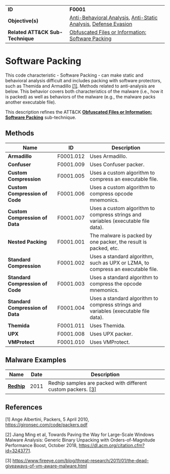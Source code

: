 |||
|---|---|
|**ID**|**F0001**|
|**Objective(s)**|[Anti-Behavioral Analysis](../anti-behavioral-analysis), [Anti-Static Analysis](../anti-static-analysis), [Defense Evasion](../defense-evasion)|
|**Related ATT&CK Sub-Technique**|[Obfuscated Files or Information: Software Packing](https://attack.mitre.org/techniques/T1027/002)|

Software Packing
================
This code characteristic - Software Packing - can make static and behavioral analysis difficult and includes packing with software protectors, such as Themida and Armadillo [[1]](#1). Methods related to anti-analysis are below. This behavior covers both characteristics of the malware (i.e., how it is packed) as well as behaviors of the malware (e.g., the malware packs another executable file).

This description refines the ATT&CK [**Obfuscated Files or Information: Software Packing**](https://attack.mitre.org/techniques/T1027/002) sub-technique.

Methods
-------
|Name|ID|Description|
|---|---|---|
|**Armadillo**|F0001.012|Uses Armadillo.|
|**Confuser**|F0001.009|Uses Confuser packer.|
|**Custom Compression**|F0001.005|Uses a custom algorithm to compress an executable file.|
|**Custom Compression of Code**|F0001.006|Uses a custom algorithm to compress opcode mnemonics.|
|**Custom Compression of Data**|F0001.007|Uses a custom algorithm to compress strings and variables (executable file data).|
|**Nested Packing**|F0001.001|The malware is packed by one packer, the result is packed, etc.|
|**Standard Compression**|F0001.002|Uses a standard algorithm, such as UPX or LZMA, to compress an executable file.|
|**Standard Compression of Code**|F0001.003|Uses a standard algorithm to compress the opcode mnemonics.|
|**Standard Compression of Data**|F0001.004|Uses a standard algorithm to compress strings and variables (executable file data).|
|**Themida**|F0001.011|Uses Themida.|
|**UPX**|F0001.008|Uses UPX packer.|
|**VMProtect**|F0001.010|Uses VMProtect.|

Malware Examples
----------------
|Name|Date|Description|
|---|---|---|
|[**Redhip**](../xample-malware/redhip.md)|2011|Redhip samples are packed with different custom packers. [[3]](#3)|

References
----------
<a name="1">[1]</a> Ange Albertini, Packers, 5 April 2010, https://gironsec.com/code/packers.pdf

<a name="2">[2]</a> Jiang Ming et al, Towards Paving the Way for Large-Scale Windows Malware Analysis: Generic Binary Unpacking with Orders-of-Magnitude Performance Boost, October 2018, https://dl.acm.org/citation.cfm?id=3243771.

<a name="3">[3]</a> https://www.fireeye.com/blog/threat-research/2011/01/the-dead-giveaways-of-vm-aware-malware.html
